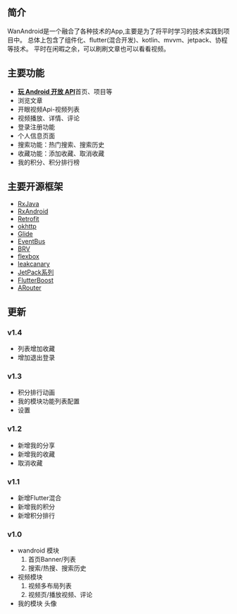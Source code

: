 
## 简介
WanAndroid是一个融合了各种技术的App,主要是为了将平时学习的技术实践到项目中。
总体上包含了组件化、flutter(混合开发)、kotlin、mvvm、jetpack、协程等技术。
平时在闲暇之余，可以刷刷文章也可以看看视频。

## 主要功能
- [**玩 Android 开放 API**](http://www.wanandroid.com/blog/show/2)首页、项目等
- 浏览文章
- 开眼视频Api-视频列表
- 视频播放、详情、评论
- 登录注册功能
- 个人信息页面
- 搜索功能：热门搜索、搜索历史
- 收藏功能：添加收藏、取消收藏
- 我的积分、积分排行榜

## 主要开源框架
 - [RxJava](https://github.com/ReactiveX/RxJava)
 - [RxAndroid](https://github.com/ReactiveX/RxAndroid)
 - [Retrofit](https://github.com/square/retrofit)
 - [okhttp](https://github.com/square/okhttp)
 - [Glide](https://github.com/bumptech/glide)
 - [EventBus](https://github.com/greenrobot/EventBus)
 - [BRV](https://github.com/CymChad/BaseRecyclerViewAdapterHelper)
 - [flexbox](https://github.com/google/flexbox-layout)
 - [leakcanary](https://github.com/square/leakcanary)
 - [JetPack系列](https://developer.android.com/jetpack)
 - [FlutterBoost](https://github.com/alibaba/flutter_boost)
 - [ARouter](https://github.com/alibaba/ARouter)

## 更新

### v1.4
 - 列表增加收藏
 - 增加退出登录

### v1.3
 - 积分排行动画
 - 我的模块功能列表配置
 - 设置

### v1.2
 - 新增我的分享
 - 新增我的收藏
 - 取消收藏

### v1.1
 - 新增Flutter混合
 - 新增我的积分
 - 新增积分排行

### v1.0
 - wandroid 模块 
    1. 首页Banner/列表
    2. 搜索/热搜、搜索历史
 - 视频模块
    1. 视频多布局列表
    2. 视频页/播放视频、评论
 - 我的模块
    头像

